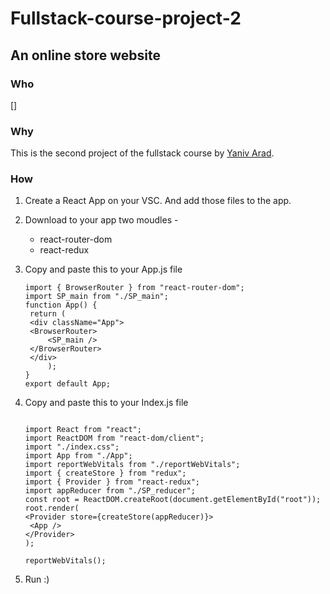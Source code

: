 # Fullstack-course-project-2

## An online store website


### Who

[]

### Why

This is the second project of the fullstack course by [Yaniv Arad](https://www.yaniv-arad.com/fullstack/).

### How

1. Create a React App on your VSC.
   And add those files to the app.
2. Download to your app two moudles -

   - react-router-dom
   - react-redux

3. Copy and paste this to your App.js file

   ```
   import { BrowserRouter } from "react-router-dom";
   import SP_main from "./SP_main";
   function App() {
    return (
    <div className="App">
    <BrowserRouter>
        <SP_main />
    </BrowserRouter>
    </div>
        );
   }
   export default App;
   ```

4. Copy and paste this to your Index.js file

   ```

   import React from "react";
   import ReactDOM from "react-dom/client";
   import "./index.css";
   import App from "./App";
   import reportWebVitals from "./reportWebVitals";
   import { createStore } from "redux";
   import { Provider } from "react-redux";
   import appReducer from "./SP_reducer";
   const root = ReactDOM.createRoot(document.getElementById("root"));
   root.render(
   <Provider store={createStore(appReducer)}>
    <App />
   </Provider>
   );

   reportWebVitals();
   ```

5. Run :)
